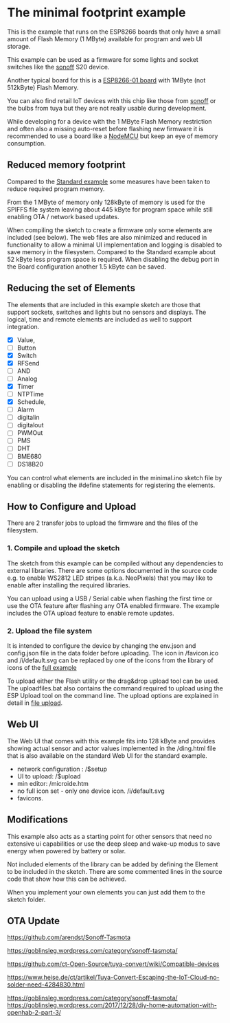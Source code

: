 # The minimal footprint example

This is the example that runs on the ESP8266 boards that only have a small amount of Flash Memory (1 MByte) available for program and web UI storage.

This example can be used as a firmware for some lights and socket switches like the [sonoff](/boards/sonoff.md) S20 device. 

Another typical board for this is a [ESP8266-01 board](/boards/esp01) with 1MByte (not 512kByte) Flash Memory.

You can also find retail IoT devices with this chip like those from [sonoff](/boards/sonoff.md) or the bulbs from tuya but they are not really usable during development.

While developing for a device with the 1 MByte Flash Memory restriction
and often also a missing auto-reset before flashing new firmware
it is recommended to use a board like a [NodeMCU](/boards/nodemcu.md) but keep an eye of memory consumption.


## Reduced memory footprint 

Compared to the [Standard example](standard.md) some measures have been taken to reduce required program memory. 

From the 1 MByte of memory only 128kByte of memory is used for the SPIFFS file system
leaving about 445 kByte for program space while still enabling OTA / network based updates.

When compiling the sketch to create a firmware only some elements are included (see below). The web files are also minimized and reduced in functionality to allow a minimal UI implementation and logging is disabled to save memory in the filesystem.
Compared to the Standard example about 52 kByte less program space is required.
When disabling the debug port in the Board configuration another 1.5 kByte can be saved. 


## Reducing the set of Elements 

The elements that are included in this example sketch are those that support sockets, switches and lights but no sensors and displays. The logical, time and remote elements are included as well to support integration.

* [x] Value, 
* [ ] Button
* [X] Switch
* [X] RFSend
* [ ] AND
* [ ] Analog
* [x] Timer
* [ ] NTPTime
* [x] Schedule, 
* [ ] Alarm
* [ ] digitalin
* [ ] digitalout
* [ ] PWMOut
* [ ] PMS
* [ ] DHT
* [ ] BME680
* [ ] DS18B20

You can control what elements are included in the minimal.ino sketch file by enabling or disabling the #define statements for registering the elements. 


## How to Configure and Upload

There are 2 transfer jobs to upload the firmware and the files of the filesystem.

### 1. Compile and upload the sketch

The sketch from this example can be compiled without any dependencies to external libraries.
There are some options documented in the source code e.g. to enable WS2812 LED stripes (a.k.a. NeoPixels) that you may like to enable after installing the required libraries.

You can upload using a USB / Serial cable when flashing the first time or use the OTA feature after flashing any OTA enabled firmware.
The example includes the OTA upload feature to enable remote updates.

### 2. Upload the file system

It is intended to configure the device by changing the env.json and config.json file in the data folder before uploading.
The icon in /favicon.ico and /i/default.svg can be replaced by one of the icons from the library of icons of the [full example](/examples/full)

To upload either the Flash utility or the drag&drop upload tool can be used. The uploadfiles.bat also contains the command required to upload using the ESP Upload tool on the command line. The upload options are explained in detail in [file upload](examples/fileupload).



## Web UI

The Web UI that comes with this example fits into 128 kByte and provides showing actual sensor and actor values implemented in the /ding.html file that is also available on the standard Web UI for the standard example.

* network configuration : /$setup
* UI to upload: /$upload
* min editor: /microide.htm
* no full icon set - only one device icon. /i/default.svg
* favicons.


## Modifications

This example also acts as a starting point for other sensors that need no extensive ui capabilities or use the deep sleep and wake-up modus to save energy when powered by battery or solar.

Not included elements of the library can be added by defining the Element to be included in the sketch. There are some commented lines in the source code that show how this can be achieved.

When you implement your own elements you can just add them to the sketch folder.




## OTA Update


https://github.com/arendst/Sonoff-Tasmota

https://goblinsleg.wordpress.com/category/sonoff-tasmota/

https://github.com/ct-Open-Source/tuya-convert/wiki/Compatible-devices

https://www.heise.de/ct/artikel/Tuya-Convert-Escaping-the-IoT-Cloud-no-solder-need-4284830.html

https://goblinsleg.wordpress.com/category/sonoff-tasmota/
https://goblinsleg.wordpress.com/2017/12/28/diy-home-automation-with-openhab-2-part-3/



